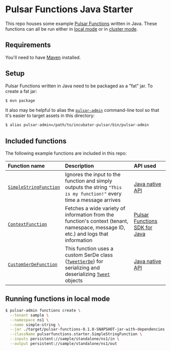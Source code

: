 # Pulsar Functions Java Starter

This repo houses some example [Pulsar Functions](http://pulsar.incubator.apache.org/docs/latest/functions/overview/) written in Java. These functions can all be run either in [local mode](http://pulsar.incubator.apache.org/docs/latest/functions/overview#local-run) or in [cluster mode](http://pulsar.incubator.apache.org/docs/latest/functions/overview#cluster-mode).

## Requirements

You'll need to have [Maven](https://maven.apache.org) installed.

## Setup

Pulsar Functions written in Java need to be packaged as a "fat" jar. To create a fat jar:

```bash
$ mvn package
```

It also may be helpful to alias the [`pulsar-admin`](http://pulsar.incubator.apache.org/docs/latest/reference/CliTools/#pulsar-admin) command-line tool so that it's easier to target assets in this directory:

```bash
$ alias pulsar-admin=/path/to/incubator-pulsar/bin/pulsar-admin
```

## Included functions

The following example functions are included in this repo:

Function name | Description | API used
:-------------|:------------|:--------
[`SimpleStringFunction`](src/main/java/pulsarfunctions/starter/SimpleStringFunction.java) | Ignores the input to the function and simply outputs the string `"This is my function!"` every time a message arrives | [Java native API](http://pulsar.incubator.apache.org/docs/latest/functions/api#java-native)
[`ContextFunction`](src/main/java/pulsarfunctions/starter/ContextFunction.java) | Fetches a wide variety of information from the function's context (tenant, namespace, message ID, etc.) and logs that information | [Pulsar Functions SDK for Java](http://pulsar.incubator.apache.org/docs/latest/functions/api#java-sdk)
[`CustomSerDeFunction`](src/main/java/pulsarfunctions/starter/CustomSerDeFunction.java) | This function uses a custom SerDe class ([`TweetSerDe`](src/main/java/pulsarfunctions/starter/serde/TweetSerDe.java)) for serializing and deserializing [`Tweet`](src/main/java/pulsarfunctions/starter/serde/Tweet.java) objects | [Java native API](http://pulsar.incubator.apache.org/docs/latest/functions/api#java-native)

## Running functions in local mode

```bash
$ pulsar-admin functions create \
  --tenant sample \
  --namespace ns1 \
  --name simple-string \
  --jar ./target/pulsar-functions-0.1.0-SNAPSHOT-jar-with-dependencies.jar \
  --className pulsarfunctions.starter.SimpleStringFunction \
  --inputs persistent://sample/standalone/ns1/in \
  --output persistent://sample/standalone/ns1/out
```